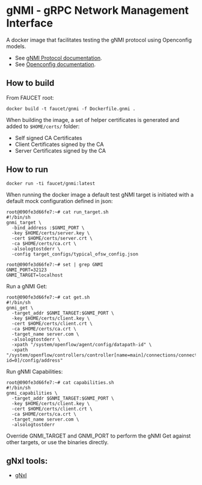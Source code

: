 # gNMI - gRPC Network Management Interface

A docker image that facilitates testing the gNMI protocol using Openconfig models.

*  See [gNMI Protocol documentation](https://github.com/openconfig/reference/tree/master/rpc/gnmi).
*  See [Openconfig documentation](http://www.openconfig.net/).

## How to build

From FAUCET root:

```
docker build -t faucet/gnmi -f Dockerfile.gnmi .
```

When building the image, a set of helper certificates is generated and added to `$HOME/certs/` folder:

*  Self signed CA Certificates
*  Client Certificates signed by the CA
*  Server Certificates signed by the CA

## How to run

```
docker run -ti faucet/gnmi:latest
```

When running the docker image a default test gNMI target is initiated with a default mock configuration defined in json:
```
root@090fe3d66fe7:~# cat run_target.sh 
#!/bin/sh
gnmi_target \
  -bind_address :$GNMI_PORT \
  -key $HOME/certs/server.key \
  -cert $HOME/certs/server.crt \
  -ca $HOME/certs/ca.crt \
  -alsologtostderr \
  -config target_configs/typical_ofsw_config.json

root@090fe3d66fe7:~# set | grep GNMI
GNMI_PORT=32123
GNMI_TARGET=localhost
```

Run a gNMI Get:
```
root@090fe3d66fe7:~# cat get.sh 
#!/bin/sh
gnmi_get \
  -target_addr $GNMI_TARGET:$GNMI_PORT \
  -key $HOME/certs/client.key \
  -cert $HOME/certs/client.crt \
  -ca $HOME/certs/ca.crt \
  -target_name server.com \
  -alsologtostderr \
  -xpath "/system/openflow/agent/config/datapath-id" \
  -xpath "/system/openflow/controllers/controller[name=main]/connections/connection[aux-id=0]/config/address"
```

Run gNMI Capabilities:
```
root@090fe3d66fe7:~# cat capabilities.sh 
#!/bin/sh
gnmi_capabilities \
  -target_addr $GNMI_TARGET:$GNMI_PORT \
  -key $HOME/certs/client.key \
  -cert $HOME/certs/client.crt \
  -ca $HOME/certs/ca.crt \
  -target_name server.com \
  -alsologtostderr
```


Override GNMI_TARGET and GNMI_PORT to perform the gNMI Get against other targets, or use the binaries directly.

## gNxI tools:

*  [gNxI](https://github.com/google/gnxi)
